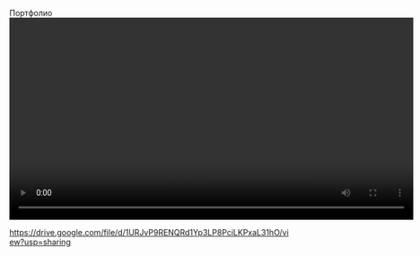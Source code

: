 Портфолио
<video controls width="720">
  <source src="https://drive.google.com/uc?export=download&id=ID_ТВОЕГО_ФАЙЛА" type="[video/mp4](https://drive.google.com/file/d/1URJvP9RENQRd1Yp3LP8PciLKPxaL31hO/view?usp=sharing)">
  Твой браузер не поддерживает видео.
</video>


https://drive.google.com/file/d/1URJvP9RENQRd1Yp3LP8PciLKPxaL31hO/view?usp=sharing
